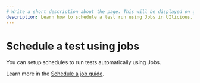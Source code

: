 ```yaml
---
# Write a short description about the page. This will be displayed on google search results.
description: Learn how to schedule a test run using Jobs in UIlicious.
---
```


# Schedule a test using jobs

You can setup schedules to run tests automatically using Jobs.

Learn more in the [Schedule a job guide](/how-to-guides/Setting-up-jobs/schedule-a-job.md).